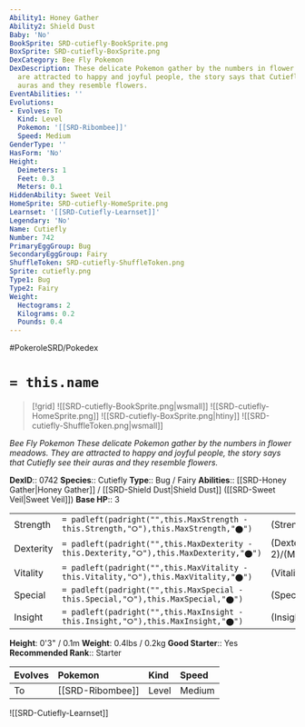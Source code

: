 ```yaml
---
Ability1: Honey Gather
Ability2: Shield Dust
Baby: 'No'
BookSprite: SRD-cutiefly-BookSprite.png
BoxSprite: SRD-cutiefly-BoxSprite.png
DexCategory: Bee Fly Pokemon
DexDescription: These delicate Pokemon gather by the numbers in flower meadows. They
  are attracted to happy and joyful people, the story says that Cutiefly see their
  auras and they resemble flowers.
EventAbilities: ''
Evolutions:
- Evolves: To
  Kind: Level
  Pokemon: '[[SRD-Ribombee]]'
  Speed: Medium
GenderType: ''
HasForm: 'No'
Height:
  Deimeters: 1
  Feet: 0.3
  Meters: 0.1
HiddenAbility: Sweet Veil
HomeSprite: SRD-cutiefly-HomeSprite.png
Learnset: '[[SRD-Cutiefly-Learnset]]'
Legendary: 'No'
Name: Cutiefly
Number: 742
PrimaryEggGroup: Bug
SecondaryEggGroup: Fairy
ShuffleToken: SRD-cutiefly-ShuffleToken.png
Sprite: cutiefly.png
Type1: Bug
Type2: Fairy
Weight:
  Hectograms: 2
  Kilograms: 0.2
  Pounds: 0.4
---
```


#PokeroleSRD/Pokedex

# `= this.name`

> [!grid]
> ![[SRD-cutiefly-BookSprite.png|wsmall]]
> ![[SRD-cutiefly-HomeSprite.png]]
> ![[SRD-cutiefly-BoxSprite.png|htiny]]
> ![[SRD-cutiefly-ShuffleToken.png|wsmall]]


*Bee Fly Pokemon*
*These delicate Pokemon gather by the numbers in flower meadows. They are attracted to happy and joyful people, the story says that Cutiefly see their auras and they resemble flowers.*

**DexID**:: 0742
**Species**:: Cutiefly
**Type**:: Bug / Fairy
**Abilities**:: [[SRD-Honey Gather|Honey Gather]] / [[SRD-Shield Dust|Shield Dust]] ([[SRD-Sweet Veil|Sweet Veil]])
**Base HP**:: 3

|           |                                                                                        |                                          |
| --------- | -------------------------------------------------------------------------------------- | ---------------------------------------- |
| Strength  | `= padleft(padright("",this.MaxStrength - this.Strength,"⭘"),this.MaxStrength,"⬤")`    | (Strength::2)/(MaxStrength::4)   |
| Dexterity | `= padleft(padright("",this.MaxDexterity - this.Dexterity,"⭘"),this.MaxDexterity,"⬤")` | (Dexterity:: 2)/(MaxDexterity::5) |
| Vitality  | `= padleft(padright("",this.MaxVitality - this.Vitality,"⭘"),this.MaxVitality,"⬤")`    | (Vitality::1)/(MaxVitality::3)   |
| Special   | `= padleft(padright("",this.MaxSpecial - this.Special,"⭘"),this.MaxSpecial,"⬤")`       | (Special::2)/(MaxSpecial::4)     |
| Insight   | `= padleft(padright("",this.MaxInsight - this.Insight,"⭘"),this.MaxInsight,"⬤")`       | (Insight::1)/(MaxInsight::3)     |

**Height**: 0'3" / 0.1m
**Weight**: 0.4lbs / 0.2kg
**Good Starter**:: Yes
**Recommended Rank**:: Starter

| Evolves   | Pokemon          | Kind   | Speed   |
|:----------|:-----------------|:-------|:--------|
| To        | [[SRD-Ribombee]] | Level  | Medium  |

![[SRD-Cutiefly-Learnset]]